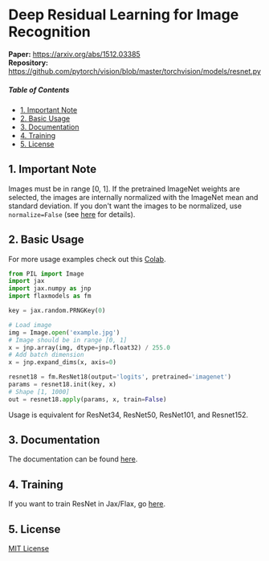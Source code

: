 # Deep Residual Learning for Image Recognition

<b>Paper:</b> <a href="https://arxiv.org/abs/1512.03385">https://arxiv.org/abs/1512.03385</a>  
<b>Repository:</b> <a href="https://github.com/pytorch/vision/blob/master/torchvision/models/resnet.py">https://github.com/pytorch/vision/blob/master/torchvision/models/resnet.py</a>

##### Table of Contents 
* [1. Important Note](#note)
* [2. Basic Usage](#usage)
* [3. Documentation](#documentation)
* [4. Training](#training)
* [5. License](#license)

<a name="note"></a>
## 1. Important Note
Images must be in range [0, 1]. If the pretrained ImageNet weights are selected, the images are internally normalized with the ImageNet mean and standard deviation. If you don't want the images to be normalized, use `normalize=False` (see [here](https://github.com/matthias-wright/flaxmodels/blob/main/docs/Documentation.md#33-resnet18-34-50-101-152) for details).

<a name="usage"></a>
## 2. Basic Usage
For more usage examples check out this [Colab](resnet_demo.ipynb).

```python
from PIL import Image
import jax
import jax.numpy as jnp
import flaxmodels as fm

key = jax.random.PRNGKey(0)

# Load image
img = Image.open('example.jpg')
# Image should be in range [0, 1]
x = jnp.array(img, dtype=jnp.float32) / 255.0
# Add batch dimension
x = jnp.expand_dims(x, axis=0)

resnet18 = fm.ResNet18(output='logits', pretrained='imagenet')
params = resnet18.init(key, x)
# Shape [1, 1000]
out = resnet18.apply(params, x, train=False)

```
Usage is equivalent for ResNet34, ResNet50, ResNet101, and Resnet152.

<a name="documentation"></a>
## 3. Documentation
The documentation can be found [here](../../docs/Documentation.md#resnet).

<a name="training"></a>
## 4. Training
If you want to train ResNet in Jax/Flax, go [here](https://github.com/matthias-wright/flaxmodels/tree/main/training/resnet).

<a name="license"></a>
## 5. License
<a href="https://opensource.org/licenses/MIT">MIT License</a>


